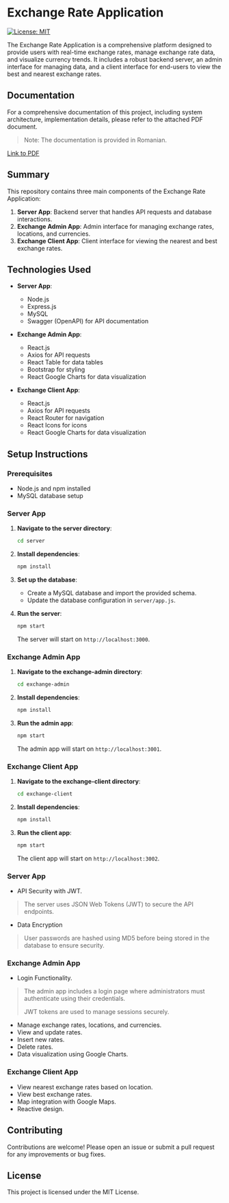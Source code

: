 # Exchange Rate Application

[![License: MIT](https://img.shields.io/badge/License-MIT-g.svg)](https://opensource.org/licenses/MIT)

The Exchange Rate Application is a comprehensive platform designed to provide users with real-time exchange rates, manage exchange rate data, and visualize currency trends. It includes a robust backend server, an admin interface for managing data, and a client interface for end-users to view the best and nearest exchange rates.

## Documentation 

For a comprehensive documentation of this project, including system architecture, implementation details, please refer to the attached PDF document.
> Note: The documentation is provided in Romanian.

[Link to PDF](https://github.com/BogdanBargaoanu/exchange/blob/main/documentation/exchange_platform_documentation.pdf)

## Summary

This repository contains three main components of the Exchange Rate Application:
1. **Server App**: Backend server that handles API requests and database interactions.
2. **Exchange Admin App**: Admin interface for managing exchange rates, locations, and currencies.
3. **Exchange Client App**: Client interface for viewing the nearest and best exchange rates.

## Technologies Used

- **Server App**:
  - Node.js
  - Express.js
  - MySQL
  - Swagger (OpenAPI) for API documentation

- **Exchange Admin App**:
  - React.js
  - Axios for API requests
  - React Table for data tables
  - Bootstrap for styling
  - React Google Charts for data visualization

- **Exchange Client App**:
  - React.js
  - Axios for API requests
  - React Router for navigation
  - React Icons for icons
  - React Google Charts for data visualization

## Setup Instructions

### Prerequisites

- Node.js and npm installed
- MySQL database setup

### Server App

1. **Navigate to the server directory**:
   ```bash
   cd server
   ```

2. **Install dependencies**:
   ```bash
   npm install
   ```

3. **Set up the database**:
   - Create a MySQL database and import the provided schema.
   - Update the database configuration in `server/app.js`.

4. **Run the server**:
   ```bash
   npm start
   ```

   The server will start on `http://localhost:3000`.

### Exchange Admin App

1. **Navigate to the exchange-admin directory**:
   ```bash
   cd exchange-admin
   ```

2. **Install dependencies**:
   ```bash
   npm install
   ```

3. **Run the admin app**:
   ```bash
   npm start
   ```

   The admin app will start on `http://localhost:3001`.

### Exchange Client App

1. **Navigate to the exchange-client directory**:
   ```bash
   cd exchange-client
   ```

2. **Install dependencies**:
   ```bash
   npm install
   ```

3. **Run the client app**:
   ```bash
   npm start
   ```

   The client app will start on `http://localhost:3002`.


### Server App
 - API Security with JWT.
 > The server uses JSON Web Tokens (JWT) to secure the API endpoints.
 - Data Encryption
 > User passwords are hashed using MD5 before being stored in the database to ensure security.

### Exchange Admin App

- Login Functionality.
> The admin app includes a login page where administrators must authenticate using their credentials.
>
> JWT tokens are used to manage sessions securely.
- Manage exchange rates, locations, and currencies.
- View and update rates.
- Insert new rates.
- Delete rates.
- Data visualization using Google Charts.

### Exchange Client App

- View nearest exchange rates based on location.
- View best exchange rates.
- Map integration with Google Maps.
- Reactive design.

## Contributing

Contributions are welcome! Please open an issue or submit a pull request for any improvements or bug fixes.

## License

This project is licensed under the MIT License.
